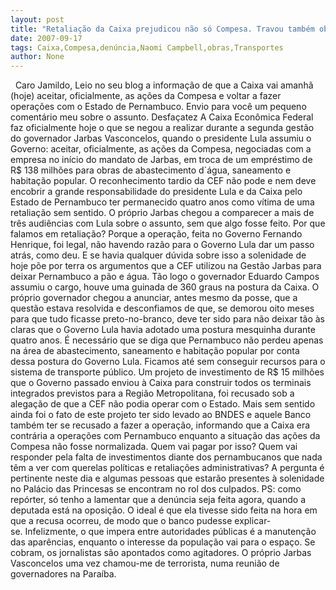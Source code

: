 ```yaml
---
layout: post
title: "Retaliação da Caixa prejudicou não só Compesa. Travou também obras em transportes, denuncia Terezinha"
date: 2007-09-17
tags: Caixa,Compesa,denúncia,Naomi Campbell,obras,Transportes
author: None
---
```

&nbsp;
Caro Jamildo, 
Leio no seu blog a informa&ccedil;&atilde;o de que a Caixa vai amanh&atilde; (hoje) aceitar, oficialmente, as a&ccedil;&otilde;es da Compesa e voltar a fazer opera&ccedil;&otilde;es com o Estado de Pernambuco. Envio para voc&ecirc; um pequeno coment&aacute;rio meu sobre o assunto. 
Desfa&ccedil;atez 
A Caixa Econ&ocirc;mica Federal faz oficialmente hoje o que se negou a realizar durante a segunda gest&atilde;o do governador Jarbas Vasconcelos, quando o presidente Lula assumiu o Governo: aceitar, oficialmente, as a&ccedil;&otilde;es da Compesa, negociadas com a empresa no in&iacute;cio do mandato de Jarbas, em troca de um empr&eacute;stimo de R$ 138 milh&otilde;es para obras de abastecimento d`&aacute;gua, saneamento e habita&ccedil;&atilde;o popular. 
O reconhecimento tardio da CEF n&atilde;o pode e nem deve encobrir a grande responsabilidade do presidente Lula e da Caixa pelo Estado de Pernambuco ter permanecido quatro anos como v&iacute;tima de uma retalia&ccedil;&atilde;o sem sentido. 
O pr&oacute;prio Jarbas chegou a comparecer a mais de tr&ecirc;s audi&ecirc;ncias com Lula sobre o assunto, sem que algo fosse feito. 
Por que falamos em retalia&ccedil;&atilde;o? Porque a opera&ccedil;&atilde;o, feita no Governo Fernando Henrique, foi legal, n&atilde;o havendo raz&atilde;o para o Governo Lula dar um passo atr&aacute;s, como deu. 
E se havia qualquer d&uacute;vida sobre isso a solenidade de hoje p&otilde;e por terra os argumentos que a CEF utilizou na Gest&atilde;o Jarbas para deixar Pernambuco a p&atilde;o e &aacute;gua. 
T&atilde;o logo o governador Eduardo Campos assumiu o cargo, houve uma guinada de 360 graus na postura da Caixa. 
O pr&oacute;prio governador chegou a anunciar, antes mesmo da posse, que a quest&atilde;o estava resolvida e desconfiamos de que, se demorou oito meses para que tudo ficasse preto-no-branco, deve ter sido para n&atilde;o deixar t&atilde;o &agrave;s claras que o Governo Lula havia adotado uma postura mesquinha durante quatro anos. 
&Eacute; necess&aacute;rio que se diga que Pernambuco n&atilde;o perdeu apenas na &aacute;rea de abastecimento, saneamento e habita&ccedil;&atilde;o popular por conta dessa postura do Governo Lula. 
Ficamos at&eacute; sem conseguir recursos para o sistema de transporte p&uacute;blico. Um projeto de investimento de R$ 15 milh&otilde;es que o Governo passado enviou &agrave; Caixa para construir todos os terminais integrados previstos para a Regi&atilde;o Metropolitana, foi recusado sob a alega&ccedil;&atilde;o de que a CEF n&atilde;o podia operar com o Estado.
Mais sem sentido ainda foi o fato de este projeto ter sido levado ao BNDES e aquele Banco tamb&eacute;m ter se recusado a fazer a opera&ccedil;&atilde;o, informando que a Caixa era contr&aacute;ria a opera&ccedil;&otilde;es com Pernambuco enquanto a situa&ccedil;&atilde;o das a&ccedil;&otilde;es da Compesa n&atilde;o fosse normalizada. 
Quem vai pagar por isso? 
Quem vai responder pela falta de investimentos diante dos pernambucanos que nada t&ecirc;m a ver com querelas pol&iacute;ticas e retalia&ccedil;&otilde;es administrativas? 
A pergunta &eacute; pertinente neste dia e algumas pessoas que estar&atilde;o presentes &agrave; solenidade no Pal&aacute;cio das Princesas se encontram no rol dos culpados.
PS: como rep&oacute;rter, s&oacute; tenho a lamentar que a den&uacute;ncia seja feita agora, quando a deputada est&aacute; na oposi&ccedil;&atilde;o. O ideal &eacute; que ela tivesse sido feita na hora em que a recusa ocorreu, de modo que o banco pudesse explicar-se.&nbsp;Infelizmente, o que impera entre autoridades p&uacute;blicas &eacute; a manuten&ccedil;&atilde;o das apar&ecirc;ncias, enquanto o interesse da popula&ccedil;&atilde;o vai para o espa&ccedil;o. Se cobram, os jornalistas s&atilde;o apontados como agitadores. O pr&oacute;prio Jarbas Vasconcelos uma vez chamou-me de terrorista, numa reuni&atilde;o de governadores na Para&iacute;ba.&nbsp; 